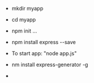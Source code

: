 - mkdir myapp
- cd myapp
- npm init
...
- npm install express --save

- To start app: "node app.js"

- nm install express-generator -g
- 
